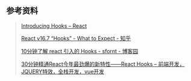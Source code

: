 ## 参考资料

> [Introducing Hooks – React](https://reactjs.org/docs/hooks-intro.html)
> 
> [React v16.7 “Hooks” - What to Expect - 知乎](https://zhuanlan.zhihu.com/p/47684983)
> 
> [10分钟了解 react 引入的 Hooks - sfornt - 博客园](https://www.cnblogs.com/lalalagq/p/9898531.html)
> 
> [30分钟精通React今年最劲爆的新特性——React Hooks  –  前端开发，JQUERY特效，全栈开发，vue开发](https://www.jqhtml.com/18670.html)